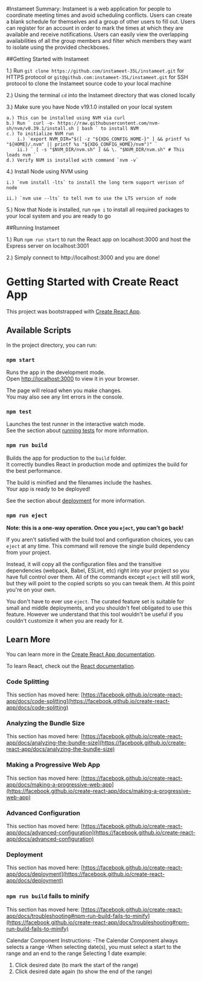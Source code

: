 #Instameet Summary:
Instameet is a web application for people to coordinate meeting times and avoid scheduling conflicts. Users can create a blank schedule for themselves and a group of other users to fill out. Users can register for an account in order to mark the times at which they are available and receive notifications. Users can easily view the overlapping availabilities of all the group members and filter which members they want to isolate using the provided checkboxes.

##Getting Started with Instameet

1.) Run `git clone https://github.com/instameet-35L/instameet.git` for HTTPS protocol or `git@github.com:instameet-35L/instameet.git` for SSH protocol to clone the Instameet source code to your local machine

2.) Using the terminal `cd` into the Instameet directory that was cloned locally

3.) Make sure you have Node v19.1.0 installed on your local system

    a.) This can be installed using NVM via curl
    b.) Run ` curl -o- https://raw.githubusercontent.com/nvm-sh/nvm/v0.39.1/install.sh | bash ` to install NVM
    c.) To initialize NVM run
        i.) `export NVM_DIR="$([ -z "${XDG_CONFIG_HOME-}" ] && printf %s "${HOME}/.nvm" || printf %s "${XDG_CONFIG_HOME}/nvm")" `
        ii.) ` [ -s "$NVM_DIR/nvm.sh" ] && \. "$NVM_DIR/nvm.sh" # This loads nvm `
    d.) Verify NVM is installed with command `nvm -v`

4.) Install Node using NVM using

    i.) `nvm install -lts` to install the long term support verison of node

    ii.) `nvm use --lts` to tell nvm to use the LTS version of node

5.) Now that Node is installed, run `npm i` to install all required packages to your local system and you are ready to go

##Running Instameet

1.) Run `npm run start` to run the React app on localhost:3000 and host the Express server on localhost:3001

2.) Simply connect to http://localhost:3000 and you are done!

# Getting Started with Create React App

This project was bootstrapped with [Create React App](https://github.com/facebook/create-react-app).

## Available Scripts

In the project directory, you can run:

### `npm start`

Runs the app in the development mode.\
Open [http://localhost:3000](http://localhost:3000) to view it in your browser.

The page will reload when you make changes.\
You may also see any lint errors in the console.

### `npm test`

Launches the test runner in the interactive watch mode.\
See the section about [running tests](https://facebook.github.io/create-react-app/docs/running-tests) for more information.

### `npm run build`

Builds the app for production to the `build` folder.\
It correctly bundles React in production mode and optimizes the build for the best performance.

The build is minified and the filenames include the hashes.\
Your app is ready to be deployed!

See the section about [deployment](https://facebook.github.io/create-react-app/docs/deployment) for more information.

### `npm run eject`

**Note: this is a one-way operation. Once you `eject`, you can't go back!**

If you aren't satisfied with the build tool and configuration choices, you can `eject` at any time. This command will remove the single build dependency from your project.

Instead, it will copy all the configuration files and the transitive dependencies (webpack, Babel, ESLint, etc) right into your project so you have full control over them. All of the commands except `eject` will still work, but they will point to the copied scripts so you can tweak them. At this point you're on your own.

You don't have to ever use `eject`. The curated feature set is suitable for small and middle deployments, and you shouldn't feel obligated to use this feature. However we understand that this tool wouldn't be useful if you couldn't customize it when you are ready for it.

## Learn More

You can learn more in the [Create React App documentation](https://facebook.github.io/create-react-app/docs/getting-started).

To learn React, check out the [React documentation](https://reactjs.org/).

### Code Splitting

This section has moved here: [https://facebook.github.io/create-react-app/docs/code-splitting](https://facebook.github.io/create-react-app/docs/code-splitting)

### Analyzing the Bundle Size

This section has moved here: [https://facebook.github.io/create-react-app/docs/analyzing-the-bundle-size](https://facebook.github.io/create-react-app/docs/analyzing-the-bundle-size)

### Making a Progressive Web App

This section has moved here: [https://facebook.github.io/create-react-app/docs/making-a-progressive-web-app](https://facebook.github.io/create-react-app/docs/making-a-progressive-web-app)

### Advanced Configuration

This section has moved here: [https://facebook.github.io/create-react-app/docs/advanced-configuration](https://facebook.github.io/create-react-app/docs/advanced-configuration)

### Deployment

This section has moved here: [https://facebook.github.io/create-react-app/docs/deployment](https://facebook.github.io/create-react-app/docs/deployment)

### `npm run build` fails to minify

This section has moved here: [https://facebook.github.io/create-react-app/docs/troubleshooting#npm-run-build-fails-to-minify](https://facebook.github.io/create-react-app/docs/troubleshooting#npm-run-build-fails-to-minify)

Calendar Component Instructions:
-The Calendar Component always selects a range
-When selecting date(s), you must select a start to the range and an end to the range
Selecting 1 date example:

1. Click desired date (to mark the start of the range)
2. Click desired date again (to show the end of the range)
